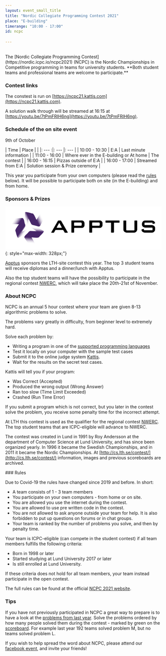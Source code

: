 ```yaml
---
layout: event_small_title
title: "Nordic Collegiate Programming Contest 2021"
place: "E-building"
timerange: "10:00 - 17:00"
id: ncpc

---
```


<br />
The [Nordic Collegiate Programming Contest](https://nordic.icpc.io/ncpc2021) (NCPC) is the Nordic Championships in Competitive programming in teams for university students. **Both student teams and professional teams are welcome to participate.**


### Contest links

The constest is run on [https://ncpc21.kattis.com](https://ncpc21.kattis.com).

A solution walk through will be streamed at 16:15 at [https://youtu.be/7tPmFRIH6ng](https://youtu.be/7tPmFRIH6ng).

### Schedule of the on site event

9th of October

<style>
td, th {padding: 5px;}
</style>


| Time  | Place | |
|: ---  :|: --- |: --- |
| 10:00 - 10:30 | E:A | Last minute information |
| 11:00 - 16:00 | Where ever in the E-building or At home | The contest |
| 16:00 - 16:15 | Pizzas outside of E:A |
| 16:00 - 17:00 | Streamed from E:A | Solution session & Prize ceremony |

This year you participate from your own computers (please read the [rules](#rules) below). It will be possible to participate both on site (in the E-building) and from home.


### Sponsors & Prizes
![Apptus logo](/assets/images/2020/apptus_logo.png){: style="max-width: 328px;"}

[Apptus](https://apptus.com) sponsors the LTH-site contest this year. The top 3 student teams will receive diplomas and a dinner/lunch with Apptus.

Also the top student teams will have the possibility to participate in the regional contest [NWERC](https://www.nwerc.eu), which will take place the 20th-21st of November.

<a name="about" />

### About NCPC

NCPC is an annual 5 hour contest where your team are given 8-13 algorithmic problems to solve.

The problems vary greatly in difficulty, from beginner level to extremely hard.

Solve each problem by:
- Writing a program in one of the [supported programming languages](https://open.kattis.com/help)
- Test it locally on your computer with the sample test cases
- Submit it to the online judge system [Kattis](https://open.kattis.com).
- Wait for the results on the secret test cases.

Kattis will tell you if your program:
- Was Correct (Accepted)
- Produced the wrong output (Wrong Answer)
- Ran too slow (Time Limit Exceeded)
- Crashed (Run Time Error)

If you submit a program which is not correct, but you later in the contest solve the problem, you receive some penalty time for the incorrect attempt.

At LTH this contest is used as the qualifier for the regional contest [NWERC](https://www.nwerc.eu). The top student teams that are ICPC-eligible will advance to NWERC.

The contest was created in Lund in 1991 by Roy Andersson at the department of Computer Science at Lund University, and has since been organized yearly. In 1996 it became the Swedish Championships, and in 2011 it became the Nordic Championships. At [http://cs.lth.se/contest/](http://cs.lth.se/contest/) information, images and previous scoreboards are archived.

<a name="rules" />
### Rules

Due to Covid-19 the rules have changed since 2019 and before. In short:

- A team consists of 1 - 3 team members
- You participate on your own computers - from home or on site.
- You are allowed you use the internet during the contest.
- You are allowed to use pre written code in the contest.
- You are not allowed to ask anyone outside your team for help. It is also forbidden to put up questions on forums or in chat groups.
- Your team is ranked by the number of problems you solve, and then by penalty time.

Your team is ICPC-eligible (can compete in the student contest) if all team members fulfills the following criteria:
- Born in 1998 or later
- Started studying at Lund University 2017 or later
- Is still enrolled at Lund University.

If these criteria does not hold for all team members, your team instead participate in the open contest.

The full rules can be found at the official [NCPC 2021 website](https://nordic.icpc.io/ncpc2021#rules).

### Tips

If you have not previously participated in NCPC a great way to prepare is to have a look at the [problems from last year](https://ncpc20.kattis.com/problems). Solve the problems ordered by how many people solved them during the contest - marked by green on the [scoreboard](https://ncpc20.kattis.com/standings). For example last year 192 teams solved problem M, but no teams solved problem L.

If you wish to help spread the word about NCPC, please attend our [facebook event](https://www.facebook.com/events/334596451747366/), and invite your friends!